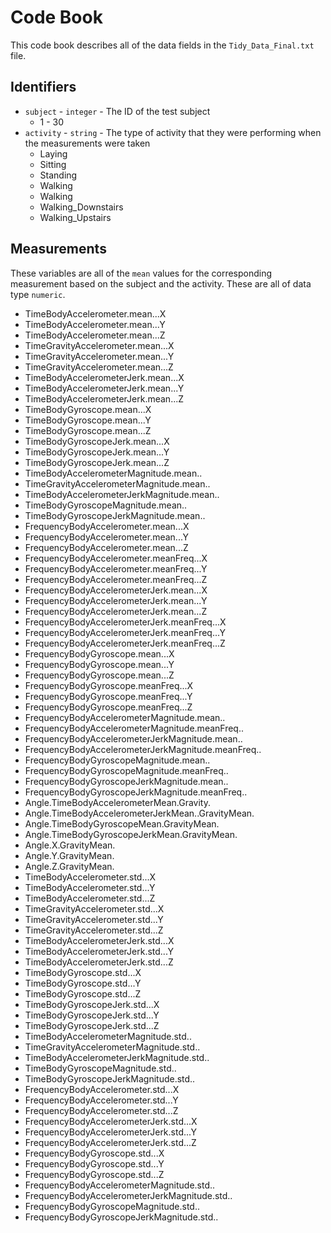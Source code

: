 # Code Book

This code book describes all of the data fields in the `Tidy_Data_Final.txt` file.

## Identifiers

 - `subject` - `integer` - The ID of the test subject
   - 1 - 30
 - `activity` - `string` - The type of activity that they were performing when the measurements were taken
    - Laying
    - Sitting
    - Standing
    - Walking
    - Walking
    - Walking_Downstairs
    - Walking_Upstairs


## Measurements

These variables are all of the `mean` values for the corresponding measurement based on the subject and the activity.  These are all of data type `numeric`.

- TimeBodyAccelerometer.mean...X
- TimeBodyAccelerometer.mean...Y
- TimeBodyAccelerometer.mean...Z
- TimeGravityAccelerometer.mean...X
- TimeGravityAccelerometer.mean...Y
- TimeGravityAccelerometer.mean...Z
- TimeBodyAccelerometerJerk.mean...X
- TimeBodyAccelerometerJerk.mean...Y
- TimeBodyAccelerometerJerk.mean...Z
- TimeBodyGyroscope.mean...X
- TimeBodyGyroscope.mean...Y
- TimeBodyGyroscope.mean...Z
- TimeBodyGyroscopeJerk.mean...X
- TimeBodyGyroscopeJerk.mean...Y
- TimeBodyGyroscopeJerk.mean...Z
- TimeBodyAccelerometerMagnitude.mean..
- TimeGravityAccelerometerMagnitude.mean..
- TimeBodyAccelerometerJerkMagnitude.mean..
- TimeBodyGyroscopeMagnitude.mean..
- TimeBodyGyroscopeJerkMagnitude.mean..
- FrequencyBodyAccelerometer.mean...X
- FrequencyBodyAccelerometer.mean...Y
- FrequencyBodyAccelerometer.mean...Z
- FrequencyBodyAccelerometer.meanFreq...X
- FrequencyBodyAccelerometer.meanFreq...Y
- FrequencyBodyAccelerometer.meanFreq...Z
- FrequencyBodyAccelerometerJerk.mean...X
- FrequencyBodyAccelerometerJerk.mean...Y
- FrequencyBodyAccelerometerJerk.mean...Z
- FrequencyBodyAccelerometerJerk.meanFreq...X
- FrequencyBodyAccelerometerJerk.meanFreq...Y
- FrequencyBodyAccelerometerJerk.meanFreq...Z
- FrequencyBodyGyroscope.mean...X
- FrequencyBodyGyroscope.mean...Y
- FrequencyBodyGyroscope.mean...Z
- FrequencyBodyGyroscope.meanFreq...X
- FrequencyBodyGyroscope.meanFreq...Y
- FrequencyBodyGyroscope.meanFreq...Z
- FrequencyBodyAccelerometerMagnitude.mean..
- FrequencyBodyAccelerometerMagnitude.meanFreq..
- FrequencyBodyAccelerometerJerkMagnitude.mean..
- FrequencyBodyAccelerometerJerkMagnitude.meanFreq..
- FrequencyBodyGyroscopeMagnitude.mean..
- FrequencyBodyGyroscopeMagnitude.meanFreq..
- FrequencyBodyGyroscopeJerkMagnitude.mean..
- FrequencyBodyGyroscopeJerkMagnitude.meanFreq..
- Angle.TimeBodyAccelerometerMean.Gravity.
- Angle.TimeBodyAccelerometerJerkMean..GravityMean.
- Angle.TimeBodyGyroscopeMean.GravityMean.
- Angle.TimeBodyGyroscopeJerkMean.GravityMean.
- Angle.X.GravityMean.
- Angle.Y.GravityMean.
- Angle.Z.GravityMean.
- TimeBodyAccelerometer.std...X
- TimeBodyAccelerometer.std...Y
- TimeBodyAccelerometer.std...Z
- TimeGravityAccelerometer.std...X
- TimeGravityAccelerometer.std...Y
- TimeGravityAccelerometer.std...Z
- TimeBodyAccelerometerJerk.std...X
- TimeBodyAccelerometerJerk.std...Y
- TimeBodyAccelerometerJerk.std...Z
- TimeBodyGyroscope.std...X
- TimeBodyGyroscope.std...Y
- TimeBodyGyroscope.std...Z
- TimeBodyGyroscopeJerk.std...X
- TimeBodyGyroscopeJerk.std...Y
- TimeBodyGyroscopeJerk.std...Z
- TimeBodyAccelerometerMagnitude.std..
- TimeGravityAccelerometerMagnitude.std..
- TimeBodyAccelerometerJerkMagnitude.std..
- TimeBodyGyroscopeMagnitude.std..
- TimeBodyGyroscopeJerkMagnitude.std..
- FrequencyBodyAccelerometer.std...X
- FrequencyBodyAccelerometer.std...Y
- FrequencyBodyAccelerometer.std...Z
- FrequencyBodyAccelerometerJerk.std...X
- FrequencyBodyAccelerometerJerk.std...Y
- FrequencyBodyAccelerometerJerk.std...Z
- FrequencyBodyGyroscope.std...X
- FrequencyBodyGyroscope.std...Y
- FrequencyBodyGyroscope.std...Z
- FrequencyBodyAccelerometerMagnitude.std..
- FrequencyBodyAccelerometerJerkMagnitude.std..
- FrequencyBodyGyroscopeMagnitude.std..
- FrequencyBodyGyroscopeJerkMagnitude.std..

